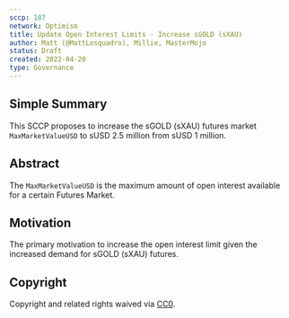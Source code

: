 ```yaml
---
sccp: 187
network: Optimism
title: Update Open Interest Limits - Increase sGOLD (sXAU)
author: Matt (@MattLosquadro), Millie, MasterMojo
status: Draft
created: 2022-04-20
type: Governance
---
```


## Simple Summary

<!--"If you can't explain it simply, you don't understand it well enough." Provide a simplified and layman-accessible explanation of the SCCP.-->

This SCCP proposes to increase the sGOLD (sXAU) futures market `MaxMarketValueUSD` to sUSD 2.5 million from sUSD 1 million. 

## Abstract

<!--A short (~200 word) description of the variable change proposed.-->

The `MaxMarketValueUSD` is the maximum amount of open interest available for a certain Futures Market.

## Motivation

<!--The motivation is critical for SCCPs that want to update variables within Synthetix. It should clearly explain why the existing variable is not incentive aligned. SCCP submissions without sufficient motivation may be rejected outright.-->

The primary motivation to increase the open interest limit given the increased demand for sGOLD (sXAU) futures.

## Copyright

Copyright and related rights waived via [CC0](https://creativecommons.org/publicdomain/zero/1.0/).
